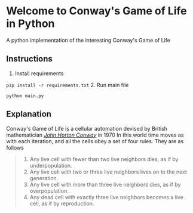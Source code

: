
# Welcome to Conway's Game of Life in Python

A python implementation of the interesting Conway's Game of Life

## Instructions

1. Install requirements

`pip install -r requirements.txt`
2. Run main file

`python main.py`

## Explanation

Conway's Game of Life is a cellular automation devised by British mathematician [*John Horton Conway*](https://en.wikipedia.org/wiki/John_Horton_Conway) in 1970
In this world time moves as with each iteration, and all the cells obey a set of four rules.
They are as follows

> 1. Any live cell with fewer than two live neighbors dies, as if by underpopulation.
> 2. Any live cell with two or three live neighbors lives on to the next generation.
> 3. Any live cell with more than three live neighbors dies, as if by overpopulation.
> 4. Any dead cell with exactly three live neighbors becomes a live cell, as if by reproduction.
